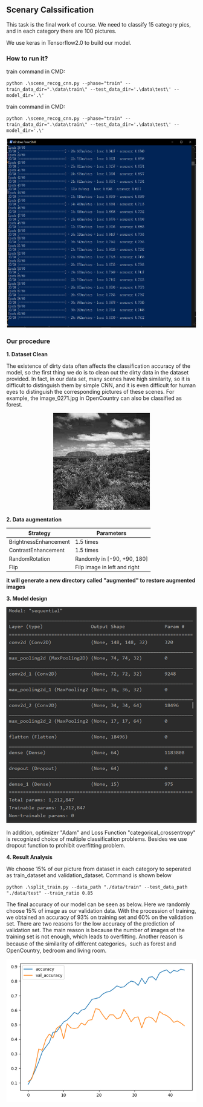 ## Scenary Calssification
This task is the final work of course. We need to classify 15 category pics,
and in each category there are 100 pictures.

We use keras in Tensorflow2.0 to build our model.

### How to run it? 

train command in CMD:

```shell script
python .\scene_recog_cnn.py --phase="train" --train_data_dir=".\data\train\" --test_data_dir='.\data\test\' --model_dir='.\'
```

train command in CMD:

```shell script
python .\scene_recog_cnn.py --phase="train" --train_data_dir=".\data\train\" --test_data_dir='.\data\test\' --model_dir='.\'
```

<div align=center>
<img src="./readme_file/image4.png" width="500" height="500" />
</div>

### Our procedure
**1. Dataset Clean**

The existence of dirty data often affects the classification accuracy of the model, so the first thing we do is to clean out the dirty data in the dataset provided. In fact, in our data set, many scenes have high similarity, so it is difficult to distinguish them by simple CNN, and it is even difficult for human eyes to distinguish the corresponding pictures of these scenes. For example, the image_0271.jpg in OpenCountry can also be classified as forest.

<div align=center>
<img src="./readme_file/image1.jpg" />
</div>

**2. Data augmentation**

|  Strategy   |  Parameters |
|  ----  | ----  |
| BrightnessEnhancement  | 1.5 times |
| ContrastEnhancement  | 1.5 times |
| RandomRotation  | Randomly in [-90, +90, 180] |
| Flip  | Filp image in left and right |
	
**it will generate a new directory called "augmented" to restore augmented images**

**3. Model design**

<div align=center>
<img src="./readme_file/image2.png" />
</div>

In addition, optimizer "Adam" and Loss Function "categorical_crossentropy" is recognized choice of multiple classification problems.
Besides we use dropout function to prohibit overfitting problem.


**4.	Result Analysis**

We choose 15% of our picture from dataset in each category to seperated as train_dataset and validation_dataset. Command is shown below

```shell script
python .\split_train.py --data_path "./data/train" --test_data_path "./data/test" --train_ratio 0.85
```


The final accuracy of our model can be seen as below. Here we randomly choose 15% of image as our validation data. With the procession of training, we obtained an accuracy of 93% on training set and 60% on the validation set. There are two reasons for the low accuracy of the prediction of validation set. The main reason is because the number of images of the training set is not enough, which leads to overfitting. Another reason is because of the similarity of different categories，such as forest and OpenCountry, bedroom and living room.

<div align=center>
<img src="./readme_file/image3.png" />
</div>

